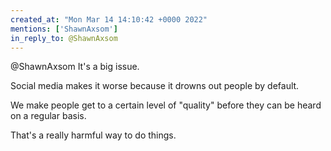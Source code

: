 ```yaml
---
created_at: "Mon Mar 14 14:10:42 +0000 2022"
mentions: ['ShawnAxsom']
in_reply_to: @ShawnAxsom
---
```


@ShawnAxsom It's a big issue. 

Social media makes it worse because it drowns out people by default.

We make people get to a certain level of "quality" before they can be heard on a regular basis.

That's a really harmful way to do things.